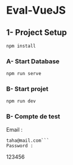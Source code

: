 # Eval-VueJS


## 1- Project Setup

```sh
npm install
```

### A- Start Database

```sh
npm run serve
```

### B- Start projet

```sh
npm run dev
```

### B- Compte de test

Email : 
```
taha@mail.com```
Password :
```
123456
```


